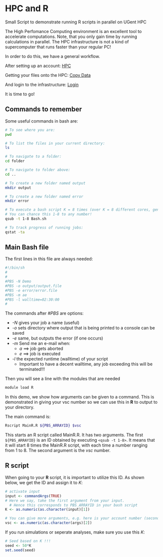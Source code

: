 # HPC and R
Small Script to demonstrate running R scripts in parallel on UGent HPC

The High Perfomance Computing environment is an excellent tool to accelerate computations.
Note, that you only gain time by running calculations in parallel. The HPC infrastructure is not a kind of supercomputer that runs faster than your regular PC!

In order to do this, we have a general workflow.

After setting up an account: 
[HPC](http://www.ugent.be/hpc/nl/toegang-beleid)

Getting your files onto the HPC:
[Copy Data](http://hpc.ugent.be/userwiki/index.php/User:VscCopy)

And login to the infrastructure:
[Login](http://hpc.ugent.be/userwiki/index.php/User:VscConnect)

It is time to go!

## Commands to remember
Some useful commands in bash are:
```bash
# To see where you are:
pwd

# To list the files in your current directory:
ls

# To navigate to a folder:
cd folder

# To navigate to folder above:
cd ..

# To create a new folder named output
mkdir output

# To create a new folder named error
mkdir error

# To execute a bash script K = 8 times (over K = 8 different cores, generates K IDs).
# You can chance this 1-8 to any number!
qsub -t 1-8 Bash.sh

# To track progress of running jobs:
qstat -ta
```

## Main Bash file
The first lines in this file are always needed:

```bash
#!/bin/sh
#
#
#PBS -N Demo
#PBS -o output/output.file
#PBS -e error/error.file
#PBS -m ae
#PBS -l walltime=02:30:00
#
```

The commands after _#PBS_ are options:
* _-N_ gives your job a name (useful)
* _-o_ sets directory where output that is being printed to a console can be saved
* _-e_ same, but outputs the error (if one occurs)
* _-m_ Send me an e-mail when:
  * _a_ ==> job gets aborted
  * _e_ ==> job is executed
* _-l_ the expected runtime (walltime) of your script
  * Important to have a decent walltime, any job exceeding this will be terminated!!!

Then you will see a line with the modules that are needed
```bash
module load R
```

In this demo, we show how arguments can be given to a command. 
This is demonstrated in giving your vsc number so we can use this in **R** to output to your directory.

The main command is:
```bash
Rscript MainR.R ${PBS_ARRAYID} $vsc
```
This starts an R script called MainR.R. It has two arguments. The first `${PBS_ARRAYID}` is an ID obtained by executing `<qsub -t 1-8>`. It means that it will start 8 times the MainR.R script, with each time a number ranging from 1 to 8. The second argument is the _vsc_ number. 

## R script
When going to your **R** script, it is important to utilize this ID. As shown below, we get the ID and assign it to _K_:
```r
# activate input
input <- commandArgs(TRUE)
# Here we say, take the first argument from your input.
  # Hence this corresponds to PBS_ARRAYID in your bash script
K <- as.numeric(as.character(input)[1])

# You can give more arguments, e.g. here is your account number (second argument)
vsc <- as.numeric(as.character(args)[2])
```

If you run simulations or seperate analyses, make sure you use this _K_:
```r
# Seed based on K !!!
seed <- 50*K
set.seed(seed)
```

